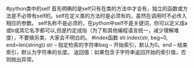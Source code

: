#python类中的self
首先明确的是self只有在类的方法中才会有，独立的函数或方法是不必带有self的。self在定义类的方法时是必须有的，虽然在调用时不必传入相应的参数。
self名称不是必须的，在python中self不是关键词，你可以定义成a或b或其它名字都可以,但是约定成俗（为了和其他编程语言统一，减少理解难度），不要搞另类，大家会不明白的。
#index函数
str.index(str, beg=0, end=len(string))
str – 指定检索的字符串beg – 开始索引，默认为0。end – 结束索引，默认为字符串的长度。
返回值：如果包含子字符串返回开始的索引值，否则抛出异常。